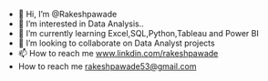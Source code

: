 - 👋 Hi, I’m @Rakeshpawade
- 👀 I’m interested in Data Analysis..
- 🌱 I’m currently learning Excel,SQL,Python,Tableau and Power BI
- 💞️ I’m looking to collaborate on Data Analyst projects
- 📫 How to reach me www.linkdin.com/rakeshpawade
-  How to reach me rakeshpawade53@gmail.com

<!---
Rakeshpawade/Rakeshpawade is a ✨ special ✨ repository because its `README.md` (this file) appears on your GitHub profile.
You can click the Preview link to take a look at your changes.
--->

